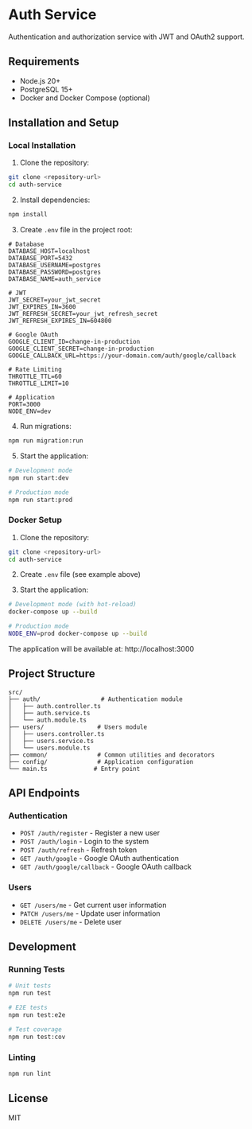 # Auth Service

Authentication and authorization service with JWT and OAuth2 support.

## Requirements

- Node.js 20+
- PostgreSQL 15+
- Docker and Docker Compose (optional)

## Installation and Setup

### Local Installation

1. Clone the repository:
```bash
git clone <repository-url>
cd auth-service
```

2. Install dependencies:
```bash
npm install
```

3. Create `.env` file in the project root:
```env
# Database
DATABASE_HOST=localhost
DATABASE_PORT=5432
DATABASE_USERNAME=postgres
DATABASE_PASSWORD=postgres
DATABASE_NAME=auth_service

# JWT
JWT_SECRET=your_jwt_secret
JWT_EXPIRES_IN=3600
JWT_REFRESH_SECRET=your_jwt_refresh_secret
JWT_REFRESH_EXPIRES_IN=604800

# Google OAuth
GOOGLE_CLIENT_ID=change-in-production
GOOGLE_CLIENT_SECRET=change-in-production
GOOGLE_CALLBACK_URL=https://your-domain.com/auth/google/callback

# Rate Limiting
THROTTLE_TTL=60
THROTTLE_LIMIT=10

# Application
PORT=3000
NODE_ENV=dev
```

4. Run migrations:
```bash
npm run migration:run
```

5. Start the application:
```bash
# Development mode
npm run start:dev

# Production mode
npm run start:prod
```

### Docker Setup

1. Clone the repository:
```bash
git clone <repository-url>
cd auth-service
```

2. Create `.env` file (see example above)

3. Start the application:

```bash
# Development mode (with hot-reload)
docker-compose up --build

# Production mode
NODE_ENV=prod docker-compose up --build
```

The application will be available at: http://localhost:3000

## Project Structure

```
src/
├── auth/                 # Authentication module
│   ├── auth.controller.ts
│   ├── auth.service.ts
│   └── auth.module.ts
├── users/               # Users module
│   ├── users.controller.ts
│   ├── users.service.ts
│   └── users.module.ts
├── common/              # Common utilities and decorators
├── config/              # Application configuration
└── main.ts             # Entry point
```

## API Endpoints

### Authentication

- `POST /auth/register` - Register a new user
- `POST /auth/login` - Login to the system
- `POST /auth/refresh` - Refresh token
- `GET /auth/google` - Google OAuth authentication
- `GET /auth/google/callback` - Google OAuth callback

### Users

- `GET /users/me` - Get current user information
- `PATCH /users/me` - Update user information
- `DELETE /users/me` - Delete user

## Development

### Running Tests

```bash
# Unit tests
npm run test

# E2E tests
npm run test:e2e

# Test coverage
npm run test:cov
```

### Linting

```bash
npm run lint
```

## License

MIT
